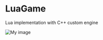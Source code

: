 # LuaGame
Lua implementation with C++ custom engine

![My image](kaimelis/LuaGame/blob/master/CustomEngine/CustomEngine/Assets/stats.PNG)